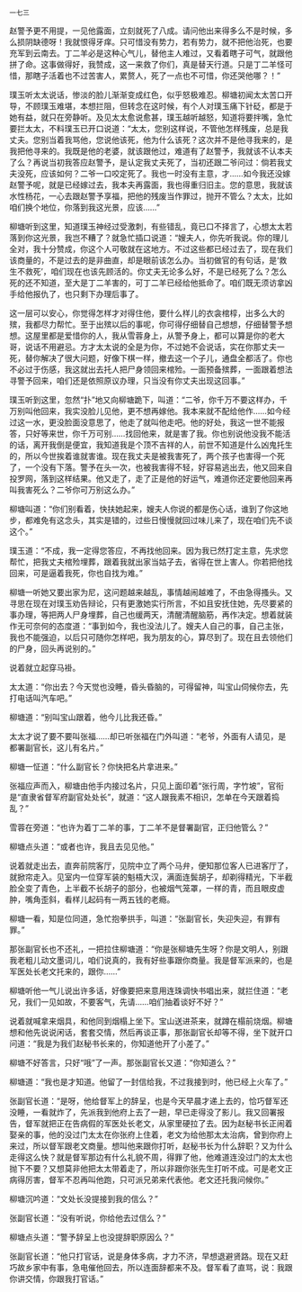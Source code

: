     一七三 

   赵警予更不用提，一见他露面，立刻就死了八成。请问他出来得多么不是时候，多么损阴缺德呀！我就恨得牙痒。只可惜没有势力，若有势力，就不把他治死，也要充军到云南去。丁二羊必是这种心气儿，替他主人难过，又看着瞎子可气，就跟他拼了命。这事做得好，我赞成，这一来救了你们，真是替天行道。只是丁二羊怪可惜，那瞎子活着也不过苦害人，累赘人，死了一点也不可惜，你还哭他哪？！”

   璞玉听太太说话，惨淡的脸儿渐渐变成红色，似乎怒极难忍。柳塘初闻太太苦口开导，不顾璞玉难堪，本想拦阻，但转念在这时候，有个人对璞玉痛下针砭，都是于她有益，就只在旁静听。及见太太愈说愈甚，璞玉越听越怒，知道将要拌嘴，急忙要拦太太，不料璞玉已开口说道：“太太，您别这样说，不管他怎样残废，总是我丈夫。您别当着我骂他，您说他该死，他为什么该死？这次并不是他寻我来的，是我把他寻来的。我既是他的老婆，就该跟他过，难道有了赵警予，我就该不认本夫了么？再说当初我答应赵警予，是认定我丈夫死了，当初还跟二爷问过：倘若我丈夫没死，应该如何？二爷一口咬定死了。我也一时没有主意，才……如今我还没嫁赵警予呢，就是已经嫁过去，我本夫再露面，我也得重归旧主。您的意思，我就该水性杨花，一心去跟赵警予享福，把他的残废当作罪过，抛开不管么？太太，比如咱们换个地位，你落到我这光景，应该……”

   柳塘听到这里，知道璞玉神经过受激刺，有些错乱，竟已口不择言了，心想太太若落到你这光景，我岂不糟了？就急忙插口说道：“嫂夫人，你先听我说。你的理儿全对，我十分赞成，你这个人可敬就在这地方。不过这些都已经过去了，现在我们该商量的，不是过去的是非曲直，却是眼前该怎么办。当初做官的有句话，是‘救生不救死’，咱们现在也该先顾活的。你丈夫无论多么好，不是已经死了么？怎么死的还不知道，至大是丁二羊害的，可丁二羊已经给他抵命了。咱们既无须访拿凶手给他报仇了，也只剩下办理后事了。

   这一层可以安心，你觉得怎样才对得住他，要什么样儿的衣衾棺椁，出多么大的殡，我都尽力帮忙。至于出殡以后的事呢，你可得仔细替自己想想，仔细替警予想想。这屋里都是爱惜你的人，我从雪蓉身上，从警予身上，都可以算是你的老大哥，说话不用避忌。方才太太说的全是为你，不过她不会说话，实在你那丈夫一死，替你解决了很大问题，好像下棋一样，撤去这一个子儿，通盘全都活了。你也不必过于伤感，我这就出去托人把尸身领回来棺殓。一面预备殡葬，一面跟着想法寻警予回来，咱们还是依照原议办理，只当没有你丈夫出现这回事。”

   璞玉听到这里，忽然“扑”地又向柳塘跪下，叫道：“二爷，你千万不要这样办，千万别叫他回来，我实没脸儿见他，更不想再嫁他。我本来就不配给他作……如今经过这一水，更没脸面没意思了，他走了就叫他走吧。他的好处，我这一世不能报答，只好等来世，你千万可别……找回他来，就是害了我。你也别说他没我不能活的话，离开我倒是便宜，我知道我是个顶不吉祥的人，前世不知道是什么凶鬼托生的，所以今世挨着谁就害谁。现在我丈夫是被我害死了，两个孩子也害得一个死了，一个没有下落。警予在头一次，也被我害得不轻，好容易逃出去，他又回来自投罗网，落到这样结果。他又走了，走了正是他的好运气，难道你还定要他回来再叫我害死么？二爷你可万别这么办。”

   柳塘叫道：“你们别看着，快扶她起来，嫂夫人你说的都是伤心话，谁到了你这地步，都难免有这念头，其实是错的，过些日慢慢就回过味儿来了，现在咱们先不谈这个。”

   璞玉道：“不成，我一定得您答应，不再找他回来。因为我已然打定主意，先求您帮忙，把我丈夫棺殓埋葬，跟着我就出家当姑子去，省得在世上害人。你若把他找回来，可是逼着我死，你也自找为难。”

   柳塘一听她又要出家为尼，这问题越来越乱，事情越闹越难了，不由急得搔头。又寻思在现在对璞玉劝告辩论，只有更激她实行所言，不如且安抚住她，先尽要紧的事办理，等把两人尸身埋葬，自己也缓两天，清醒清醒脑筋，再作决定。想着就装作无可奈何的态度道：“事到如今，我也没法儿了。嫂夫人自己的事，自己主张，我也不能强迫，以后只可随你怎样吧，我为朋友的心，算尽到了。现在且去领他们的尸身，回头再说别的。”

   说着就立起穿马褂。

   太太道：“你出去？今天觉也没睡，昏头昏脑的，可得留神，叫宝山伺候你去，先打电话叫汽车吧。”

   柳塘道：“别叫宝山跟着，他今儿比我还昏。”

   太太才说了要不要叫张福……却已听张福在门外叫道：“老爷，外面有人请见，是都署副官长，这儿有名片。”

   柳塘一怔道：“什么副官长？你快把名片拿进来。”

   张福应声而入，柳塘由他手内接过名片，只见上面印着“张行周，字竹坡”，官衔是“直隶省督军府副官处处长”，就道：“这人跟我素不相识，怎单在今天跟着捣乱？”

   雪蓉在旁道：“也许为着丁二羊的事，丁二羊不是督署副官，正归他管么？”

   柳塘点头道：“或者也许，我且去见见他。”

   说着就走出去，直奔前院客厅，见院中立了两个马弁，便知那位客人已进客厅了，就掀帘走入。见室内一位穿军装的魁梧大汉，满面连鬓胡子，却剃得精光，下半截脸全变了青色，上半截不长胡子的部分，也被烟气笼罩，一样的青，而且眼皮虚肿，嘴角歪斜，看样儿起码有一两五钱的老瘾。

   柳塘一看，知是位同道，急忙抱拳拱手，叫道：“张副官长，失迎失迎，有罪有罪。”

   那张副官长也不还礼，一把拉住柳塘道：“你是张柳塘先生呀？你是文明人，别跟我老粗儿动文墨词儿，咱们说真的，我有好些事跟你商量。我是督军派来的，也是军医处长老文托来的，跟你……”

   柳塘听他一气儿说出许多话，好像要把来意用连珠调快书唱出来，就拦住道：“老兄，我们一见如故，不要客气，先请……咱们抽着谈好不好？”

   说着就喊拿来烟具，和他同到烟榻上坐下。宝山送进茶来，就蹲在榻前烧烟。柳塘想和他先说说闲话，套套交情，然后再谈正事，那张副官长却等不得，坐下就开口问道：“我是为我们赵秘书长来的，你知道他开了小差了。”

   柳塘不好答言，只好“哦”了一声。那张副官长又道：“你知道么？”

   柳塘道：“我也是才知道。他留了一封信给我，不过我接到时，他已经上火车了。”

   张副官长道：“是呀，他给督军上的辞呈，也是今天早晨才递上去的，恰巧督军还没睡，一看就炸了，先派我到他府上去了一趟，早已走得没了影儿。我又回署报告，督军就把正在告病假的军医处长老文，从家里硬拉了去。因为赵秘书长正闹着娶亲的事，他的没过门太太在你张府上住着，老文为给他那太太治病，曾到你府上来过，所以督军跟老文商量。想叫他来跟你打听，赵秘书长为什么辞职？又为什么走得这么快？就是督军那边有什么礼貌不周，得罪了他，他难道连没过门的太太也抛下不要？又想莫非他把太太带着走了，所以非跟你张先生打听不成。可是老文正病得厉害，督军不忍再叫他跑，只可派兄弟来代表他。老文还托我问候你。”

   柳塘沉吟道：“文处长没提接到我的信么？”

   张副官长道：“没有听说，你给他去过信么？”

   柳塘点头道：“警予辞呈上也没提辞职原因么？”

   张副官长道：“他只打官话，说是身体多病，才力不济，早想退避贤路。现在又赶巧故乡家中有事，急电催他回去，所以连面辞都来不及。督军看了直骂，说：我跟你讲交情，你跟我打官话。”

